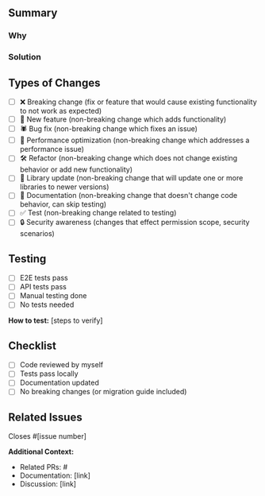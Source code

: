 ## Summary
<!--- Add some bells and whistles for PR template. --->

### Why
<!--- Clearly define the issue or problem that your changes address. 
Describe what is currently not working as expected or what feature is missing. --->

### Solution
<!--- Describe the architectural or design decisions you made while implementing the changes.
Explain the thought process behind your approach and how it aligns with best practices or existing patterns in the codebase. --->

## Types of Changes
<!--- What types of changes does your code introduce? Put an `x` in all the boxes that apply --->
- [ ] ❌ Breaking change (fix or feature that would cause existing functionality to not work as expected)
- [ ] 🚀 New feature (non-breaking change which adds functionality)
- [ ] 🕷 Bug fix (non-breaking change which fixes an issue)
- [ ] 👏 Performance optimization (non-breaking change which addresses a performance issue)
- [ ] 🛠 Refactor (non-breaking change which does not change existing behavior or add new functionality)
- [ ] 📗 Library update (non-breaking change that will update one or more libraries to newer versions)
- [ ] 📝 Documentation (non-breaking change that doesn't change code behavior, can skip testing)
- [ ] ✅ Test (non-breaking change related to testing)
- [ ] 🔒 Security awareness (changes that effect permission scope, security scenarios)

## Testing
<!--- Please input steps on how to test this PR, including evidence in the form of captured images or videos. If 
this is not necessary, provide the reason why. --->

- [ ] E2E tests pass
- [ ] API tests pass
- [ ] Manual testing done
- [ ] No tests needed

**How to test:** [steps to verify]

## Checklist

- [ ] Code reviewed by myself
- [ ] Tests pass locally
- [ ] Documentation updated
- [ ] No breaking changes (or migration guide included)

## Related Issues
<!---Add a reference section for management tickets, and relevant conversations.--->
Closes #[issue number]

**Additional Context:**

- Related PRs: #
- Documentation: [link]
- Discussion: [link]

